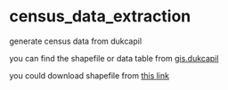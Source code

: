 # census_data_extraction
generate census data from dukcapil

you can find the shapefile or data table from [gis.dukcapil](http://gis.dukcapil.kemendagri.go.id/arcgis/rest/services)

you could download shapefile from [this link](https://drive.google.com/file/d/0B2k9p5nUCGRvcUFsOGRCUUtoNmc/view)
